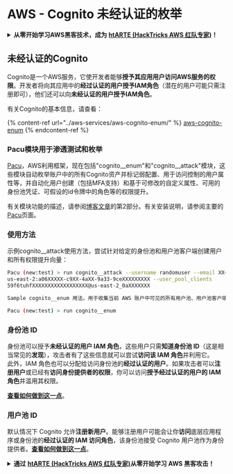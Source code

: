 # AWS - Cognito 未经认证的枚举

<details>

<summary><strong>从零开始学习AWS黑客技术，成为</strong> <a href="https://training.hacktricks.xyz/courses/arte"><strong>htARTE (HackTricks AWS 红队专家)</strong></a><strong>！</strong></summary>

支持HackTricks的其他方式：

* 如果您希望在 **HackTricks中看到您的公司广告** 或 **下载HackTricks的PDF版本**，请查看[**订阅计划**](https://github.com/sponsors/carlospolop)！
* 获取[**官方的PEASS & HackTricks商品**](https://peass.creator-spring.com)
* 发现[**PEASS家族**](https://opensea.io/collection/the-peass-family)，我们独家的[**NFTs系列**](https://opensea.io/collection/the-peass-family)
* **加入** 💬 [**Discord群组**](https://discord.gg/hRep4RUj7f) 或 [**telegram群组**](https://t.me/peass) 或在 **Twitter** 🐦 上**关注**我 [**@carlospolopm**](https://twitter.com/carlospolopm)**。**
* **通过向** [**HackTricks**](https://github.com/carlospolop/hacktricks) 和 [**HackTricks Cloud**](https://github.com/carlospolop/hacktricks-cloud) github仓库提交PR来分享您的黑客技巧。

</details>

## 未经认证的Cognito

Cognito是一个AWS服务，它使开发者能够**授予其应用用户访问AWS服务的权限**。开发者将向其应用中的**经过认证的用户授予IAM角色**（潜在的用户可能只需注册即可），他们还可以向**未经认证的用户授予IAM角色**。

有关Cognito的基本信息，请查看：

{% content-ref url="../aws-services/aws-cognito-enum/" %}
[aws-cognito-enum](../aws-services/aws-cognito-enum/)
{% endcontent-ref %}

### Pacu模块用于渗透测试和枚举

[Pacu](https://github.com/RhinoSecurityLabs/pacu)，AWS利用框架，现在包括"cognito__enum"和"cognito__attack"模块，这些模块自动枚举账户中的所有Cognito资产并标记弱配置、用于访问控制的用户属性等，并自动化用户创建（包括MFA支持）和基于可修改的自定义属性、可用的身份池凭证、可假设的id令牌中的角色等的权限提升。

有关模块功能的描述，请参阅[博客文章](https://rhinosecuritylabs.com/aws/attacking-aws-cognito-with-pacu-p2)的第2部分。有关安装说明，请参阅主要的[Pacu](https://github.com/RhinoSecurityLabs/pacu)页面。

### 使用方法

示例cognito__attack使用方法，尝试针对给定的身份池和用户池客户端创建用户和所有权限提升向量：
```bash
Pacu (new:test) > run cognito__attack --username randomuser --email XX+sdfs2@gmail.com --identity_pools
us-east-2:a06XXXXX-c9XX-4aXX-9a33-9ceXXXXXXXXX --user_pool_clients
59f6tuhfXXXXXXXXXXXXXXXXXX@us-east-2_0aXXXXXXX
```
```markdown
Sample cognito__enum 用法，用于收集当前 AWS 账户中可见的所有用户池、用户池客户端、身份池、用户等信息：
```
```bash
Pacu (new:test) > run cognito__enum
```
### 身份池 ID

身份池可以授予**未经认证的用户 IAM 角色**，这些用户只需**知道身份池 ID**（这是相当常见的**发现**），攻击者有了这些信息就可以尝试**访问该 IAM 角色**并利用它。\
此外，IAM 角色也可以分配给访问身份池的**经过认证的用户**。如果攻击者可以**注册用户**或已经有**访问身份提供者的权限**，你可以访问**授予经过认证的用户的 IAM 角色**并滥用其权限。

[**查看如何做到这一点**](../aws-services/aws-cognito-enum/cognito-identity-pools.md)。

### 用户池 ID

默认情况下 Cognito 允许**注册新用户**。能够注册用户可能会让你**访问**底层应用程序或身份池的**经过认证的 IAM 访问角色**，该身份池接受 Cognito 用户池作为身份提供者。[**查看如何做到这一点**](../aws-services/aws-cognito-enum/cognito-user-pools.md#registration)。

<details>

<summary><strong>通过</strong> <a href="https://training.hacktricks.xyz/courses/arte"><strong>htARTE (HackTricks AWS 红队专家)</strong></a><strong>从零开始学习 AWS 黑客攻击！</strong></summary>

其他支持 HackTricks 的方式：

* 如果你想在 HackTricks 中看到你的**公司广告**或**下载 HackTricks 的 PDF**，请查看[**订阅计划**](https://github.com/sponsors/carlospolop)！
* 获取[**官方 PEASS & HackTricks 商品**](https://peass.creator-spring.com)
* 发现[**PEASS 家族**](https://opensea.io/collection/the-peass-family)，我们独家的 [**NFTs 集合**](https://opensea.io/collection/the-peass-family)
* **加入** 💬 [**Discord 群组**](https://discord.gg/hRep4RUj7f) 或 [**telegram 群组**](https://t.me/peass) 或在 **Twitter** 🐦 上**关注**我 [**@carlospolopm**](https://twitter.com/carlospolopm)**。**
* **通过向** [**HackTricks**](https://github.com/carlospolop/hacktricks) 和 [**HackTricks Cloud**](https://github.com/carlospolop/hacktricks-cloud) github 仓库提交 PR 来**分享你的黑客技巧**。

</details>
